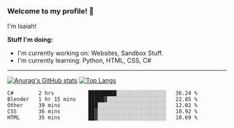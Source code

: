 
### Welcome to my profile! 👋
I'm Isaiah! 

**Stuff I'm doing:**

 - I'm currently working on: Websites, Sandbox Stuff. 
  - I'm currently learning: Python, HTML, CSS, C#
----




[![Anurag's GitHub stats](https://github-readme-stats.vercel.app/api?username=accurateisaiah)](https://github.com/anuraghazra/github-readme-stats) 
[![Top Langs](https://github-readme-stats.vercel.app/api/top-langs/?username=accurateisaiah)](https://github.com/anuraghazra/github-readme-stats)
<!--START_SECTION:waka-->
```text
C#        2 hrs           █████████░░░░░░░░░░░░░░░░   36.24 % 
Blender   1 hr 15 mins    █████▓░░░░░░░░░░░░░░░░░░░   22.85 % 
Other     39 mins         ███░░░░░░░░░░░░░░░░░░░░░░   12.02 % 
CSS       36 mins         ██▓░░░░░░░░░░░░░░░░░░░░░░   10.92 % 
HTML      35 mins         ██▓░░░░░░░░░░░░░░░░░░░░░░   10.69 % 
```
<!--END_SECTION:waka-->




